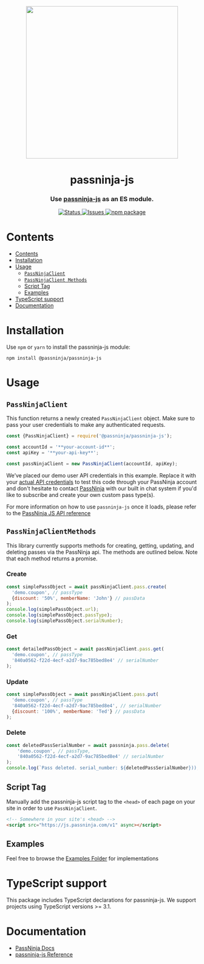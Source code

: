 <p align="center">
    <img width="400px" src=https://user-images.githubusercontent.com/1587270/74537466-25c19e00-4f08-11ea-8cc9-111b6bbf86cc.png>
</p>
<h1 align="center">passninja-js</h1>
<h3 align="center">
Use <a href="https://passninja.com/docs">passninja-js</a> as an ES module.</h3>

<div align="center">
    <a href="https://github.com/flomio/passninja-js">
        <img alt="Status" src="https://img.shields.io/badge/status-active-success.svg" />
    </a>
    <a href="https://github.com/flomio/passninja-js/issues">
        <img alt="Issues" src="https://img.shields.io/github/issues/flomio/passninja-js.svg" />
    </a>
    <a href="https://www.npmjs.com/package/@passninja/passninja-js">
        <img alt="npm package" src="https://img.shields.io/npm/v/@passninja/passninja-js.svg?style=flat-square" />
    </a>
</div>

# Contents

- [Contents](#contents)
- [Installation](#installation)
- [Usage](#usage)
  - [`PassNinjaClient`](#passninjaclient)
  - [`PassNinjaClient Methods`](#passninjaclientmethods)
  - [Script Tag](#script-tag)
  - [Examples](#examples)
- [TypeScript support](#typescript-support)
- [Documentation](#documentation)

# Installation

Use `npm` or `yarn` to install the passninja-js module:

```sh
npm install @passninja/passninja-js
```

# Usage

## `PassNinjaClient`

This function returns a newly created `PassNinjaClient` object. Make sure to
pass your user credentials to make any authenticated requests.

```js
const {PassNinjaClient} = require('@passninja/passninja-js');

const accountId = '**your-account-id**';
const apiKey = '**your-api-key**';

const passNinjaClient = new PassNinjaClient(accountId, apiKey);
```

We’ve placed our demo user API credentials in this example. Replace it with your
[actual API credentials](https://passninja.com/auth/profile) to test this code
through your PassNinja account and don't hesitate to contact
[PassNinja](https://passninja.com) with our built in chat system if you'd like
to subscribe and create your own custom pass type(s).

For more information on how to use `passninja-js` once it loads, please refer to
the [PassNinja JS API reference](https://passninja.com/docs/js)

## `PassNinjaClientMethods`

This library currently supports methods for creating, getting, updating, and
deleting passes via the PassNinja api. The methods are outlined below. Note that
each method returns a promise.

### Create

```js
const simplePassObject = await passNinjaClient.pass.create(
  'demo.coupon', // passType
  {discount: '50%', memberName: 'John'} // passData
);
console.log(simplePassObject.url);
console.log(simplePassObject.passType);
console.log(simplePassObject.serialNumber);
```

### Get

```js
const detailedPassObject = await passNinjaClient.pass.get(
  'demo.coupon', // passType
  '840a0562-f22d-4ecf-a2d7-9ac785bed8e4' // serialNumber
);
```

### Update

```js
const simplePassObject = await passNinjaClient.pass.put(
  'demo.coupon', // passType
  '840a0562-f22d-4ecf-a2d7-9ac785bed8e4', // serialNumber
  {discount: '100%', memberName: 'Ted'} // passData
);
```

### Delete

```js
const deletedPassSerialNumber = await passninja.pass.delete(
    'demo.coupon', // passType,
    '840a0562-f22d-4ecf-a2d7-9ac785bed8e4' // serialNumber
);
console.log(`Pass deleted. serial_number: ${deletedPassSerialNumber})); })();
```

## Script Tag

Manually add the passninja-js script tag to the `<head>` of each page on your
site in order to use `PassNinjaClient`.

```html
<!-- Somewhere in your site's <head> -->
<script src="https://js.passninja.com/v1" async></script>
```

## Examples

Feel free to browse the [Examples Folder](./examples) for implementations

# TypeScript support

This package includes TypeScript declarations for passninja-js. We support
projects using TypeScript versions >= 3.1.

# Documentation

- [PassNinja Docs](https://passninja.com/docs)
- [passninja-js Reference](https://passninja.com/docs/js)
